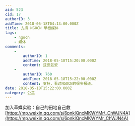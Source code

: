 ```yaml
---
aid: 523
cid: 17
authorID: 3
addTime: 2018-05-18T04:13:00.000Z
title: 支持 NGOCN 草根媒体
tags:
    - ngocn
    - 媒体
comments:
    -
        authorID: 1
        addTime: 2018-05-18T15:20:00.000Z
        content: 兹瓷兹瓷
    -
        authorID: 760
        addTime: 2018-05-18T15:22:00.000Z
        content: 支持，看过NGOCN的很多报道。
date: 2018-05-18T15:22:00.000Z
category: 公益
---
```


加入草媒实验：自己的田地自己救  
[https://mp.weixin.qq.com/s/6pnkIQncMKWYMr\_ChWJN4A](https://mp.weixin.qq.com/s/6pnkIQncMKWYMr_ChWJN4A)
